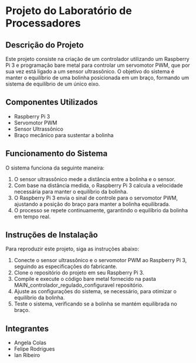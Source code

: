 # Projeto do Laboratório de Processadores

## Descrição do Projeto

Este projeto consiste na criação de um controlador utilizando um Raspberry Pi 3 e programação bare metal para controlar um servomotor PWM, que por sua vez está ligado a um sensor ultrassônico. O objetivo do sistema é manter o equilíbrio de uma bolinha posicionada em um braço, formando um sistema de equilíbrio de um único eixo.

## Componentes Utilizados

- Raspberry Pi 3
- Servomotor PWM
- Sensor Ultrassônico
- Braço mecânico para sustentar a bolinha

## Funcionamento do Sistema

O sistema funciona da seguinte maneira:

1. O sensor ultrassônico mede a distância entre a bolinha e o sensor.
2. Com base na distância medida, o Raspberry Pi 3 calcula a velocidade necessária para manter o equilíbrio da bolinha.
3. O Raspberry Pi 3 envia o sinal de controle para o servomotor PWM, ajustando a posição do braço para manter a bolinha equilibrada.
4. O processo se repete continuamente, garantindo o equilíbrio da bolinha em tempo real.

## Instruções de Instalação

Para reproduzir este projeto, siga as instruções abaixo:

1. Conecte o sensor ultrassônico e o servomotor PWM ao Raspberry Pi 3, seguindo as especificações do fabricante.
2. Clone o repositório do projeto em seu Raspberry Pi 3.
3. Compile e execute o código bare metal fornecido na pasta MAIN_controlador_regulado_configuravel repositório.
4. Ajuste as configurações do sistema, se necessário, para otimizar o equilíbrio da bolinha.
5. Teste o sistema, verificando se a bolinha se mantém equilibrada no braço.

## Integrantes
- Angela Colas
- Felipe Rodrigues
- Ian Ribeiro
